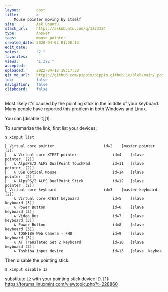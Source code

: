 ```yaml
---
layout:       post
title:        >
    Mouse pointer moving by itself
site:         Ask Ubuntu
stack_url:    https://askubuntu.com/q/1223324
type:         Answer
tags:         mouse-pointer
created_date: 2020-04-02 01:50:13
edit_date:    
votes:        "2 "
favorites:    
views:        "1,322 "
accepted:     
uploaded:     2022-04-12 18:17:38
git_md_url:   https://github.com/pippim/pippim.github.io/blob/main/_posts/2020/2020-04-02-Mouse-pointer-moving-by-itself.md
toc:          false
navigation:   false
clipboard:    false
---
```


Most likely it's caused by the pointing stick in the middle of your keyboard. Many people have reported this problem in both Windows and Linux.

You can [disable it][1].

To summarize the link, first list your devices:

``` 
$ xinput list

⎡ Virtual core pointer                    	id=2	[master pointer  (3)]
⎜   ↳ Virtual core XTEST pointer              	id=4	[slave  pointer  (2)]
⎜   ↳ AlpsPS/2 ALPS DualPoint TouchPad        	id=11	[slave  pointer  (2)]
⎜   ↳ USB Optical Mouse                       	id=14	[slave  pointer  (2)]
⎜   ↳ AlpsPS/2 ALPS DualPoint Stick           	id=12	[slave  pointer  (2)]
⎣ Virtual core keyboard                   	id=3	[master keyboard (2)]
    ↳ Virtual core XTEST keyboard             	id=5	[slave  keyboard (3)]
    ↳ Power Button                            	id=6	[slave  keyboard (3)]
    ↳ Video Bus                               	id=7	[slave  keyboard (3)]
    ↳ Power Button                            	id=8	[slave  keyboard (3)]
    ↳ TOSHIBA Web Camera - FHD                	id=9	[slave  keyboard (3)]
    ↳ AT Translated Set 2 keyboard            	id=10	[slave  keyboard (3)]
    ↳ Toshiba input device                    	id=13	[slave  keyboa
```

Then disable the pointing stick:

``` 
$ xinput disable 12
```

substitute `12` with your pointing stick device ID.
  [1]: https://forums.linuxmint.com/viewtopic.php?t=228860
